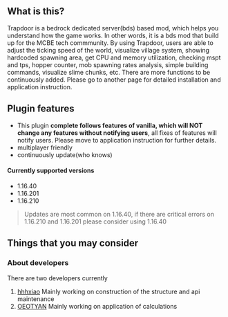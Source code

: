 ## What is this?

Trapdoor is a bedrock dedicated server(bds) based mod, which helps you understand how the game works. In other words, it is a bds mod that build up for the MCBE tech commmunity. By using Trapdoor, users are able to adjust the ticking speed of the world, visualize village system, showing hardcoded spawning area, get CPU and memory utilization, checking mspt and tps, hopper counter, mob spawning rates analysis, simple building commands, visualize slime chunks, etc. There are more functions to be continuously added.
Please go to another page for detailed installation and application instruction.

## Plugin features

- This plugin **complete follows features of vanilla, which will NOT change any features without notifying users**, all fixes of features will notify users. Please move to application instruction for further details.
- multiplayer friendly
- continuously update(who knows)

#### Currently supported versions

- 1.16.40
- 1.16.201
- 1.16.210

> Updates are most common on 1.16.40, if there are critical errors on 1.16.210 and 1.16.201 please consider using 1.16.40

## Things that you may consider
### About developers
There are two developers currently
1. [hhhxiao](https://github.com/hhhxiao) Mainly working on construction of the structure and api maintenance
1. [OEOTYAN](https://github.com/OEOTYAN) Mainly working on application of calculations
